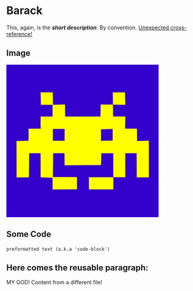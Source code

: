 # Barack

This, again, is the ***short description***. By convention. [Unexpected cross-reference!](cekla.dita)

## Image

![Alternate text](images/space-invader.jpg "This isn't just an image, it's a figure!")

<h2 class="my-attribute" id="barack-some-code">Some Code</h2>

```
preformatted text (a.k.a 'code-block')
```

## Here comes the reusable paragraph:

<p id="content" class="conref">MY GOD! Content from a different file!</p>
